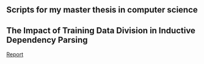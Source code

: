 Scripts for my master thesis in computer science
------------------------------------------------

The Impact of Training Data Division in Inductive Dependency Parsing
--------------------------------------------------------------------

[Report](https://github.com/kjellwinblad/master-thesis-matrial/blob/master/report/report.pdf?raw=true)

